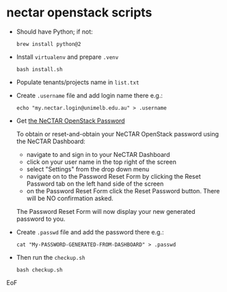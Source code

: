 # nectar openstack scripts

- Should have Python; if not:

    ```
    brew install python@2
    ```

- Install `virtualenv` and prepare `.venv`

    ```
    bash install.sh
    ```
    
- Populate tenants/projects name in `list.txt`

- Create `.username` file and add login name there e.g.:
    
    ```
    echo "my.nectar.login@unimelb.edu.au" > .username
    ```

- Get [the NeCTAR OpenStack Password](https://support.ehelp.edu.au/support/solutions/articles/6000145832-the-nectar-openstack-password)

    To obtain or reset-and-obtain your NeCTAR OpenStack password using the NeCTAR Dashboard:
    
    - navigate to and sign in to your NeCTAR Dashboard
    - click on your user name in the top right of the screen
    - select "Settings" from the drop down menu
    - navigate on to the Password Reset Form by clicking the Reset Password tab on the left hand side of the screen 
    - on the Password Reset Form click the Reset Password button. There will be NO confirmation asked.
    
    The Password Reset Form will now display your new generated password to you.

- Create `.passwd` file and add the password there e.g.:

    ```
    cat "My-PASSWORD-GENERATED-FROM-DASHBOARD" > .passwd
    ```

- Then run the `checkup.sh`

    ```
    bash checkup.sh
    ```
    
EoF